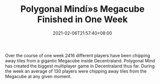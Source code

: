 ﻿---
title: "Polygonal Mindí»s Megacube Finished in One Week"
date: 2021-02-06T21:57:40+08:00
lastmod: 2021-02-06T16:45:40+08:00
draft: false
authors: ["Erin"]
description: "Over the course of one week 2416 different players have been chipping away tiles from a gigantic Megacube inside Decentraland. Polygonal Mind has created the biggest multiplayer game in Decentraland thus far. During the week an average of 130 players were chipping away tiles from the Megacube at any given moment."
featuredImage: "polygonal-minds-megacube-finished-in-one-week.png"
tags: ["Virtual World","Play to Earn"]
categories: ["news"]
news: ["Virtual World"]
weight: 
lightgallery: true
pinned: false
recommend: false
recommend1: false
---

Over the course of one week 2416 different players have been chipping away tiles from a gigantic Megacube inside Decentraland. Polygonal Mind has created the biggest multiplayer game in Decentraland thus far. During the week an average of 130 players were chipping away tiles from the Megacube at any given moment.

<!--more-->

